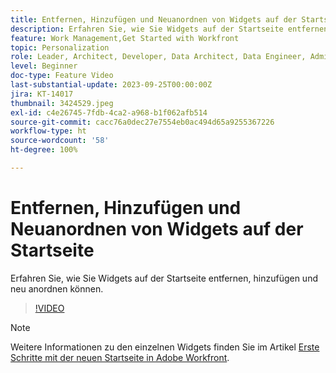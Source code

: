 ```yaml
---
title: Entfernen, Hinzufügen und Neuanordnen von Widgets auf der Startseite
description: Erfahren Sie, wie Sie Widgets auf der Startseite entfernen, hinzufügen und neu anordnen können.
feature: Work Management,Get Started with Workfront
topic: Personalization
role: Leader, Architect, Developer, Data Architect, Data Engineer, Admin, User
level: Beginner
doc-type: Feature Video
last-substantial-update: 2023-09-25T00:00:00Z
jira: KT-14017
thumbnail: 3424529.jpeg
exl-id: c4e26745-7fdb-4ca2-a968-b1f062afb514
source-git-commit: cacc76a0dec27e7554eb0ac494d65a9255367226
workflow-type: ht
source-wordcount: '58'
ht-degree: 100%

---
```


# Entfernen, Hinzufügen und Neuanordnen von Widgets auf der Startseite

Erfahren Sie, wie Sie Widgets auf der Startseite entfernen, hinzufügen und neu anordnen können.

>[!VIDEO](https://video.tv.adobe.com/v/3424529/?quality=12&learn=on)


>[!NOTE]
>
> Weitere Informationen zu den einzelnen Widgets finden Sie im Artikel [Erste Schritte mit der neuen Startseite in Adobe Workfront](https://experienceleague.adobe.com/docs/workfront/using/basics/home/new-home/get-started-with-new-home.html?lang=de).

